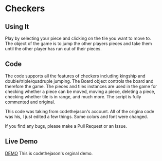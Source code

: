 # Checkers

## Using It
Play by selecting your piece and clicking on the tile you want to move to. The object of the game is to jump the other players pieces and take them until the other player has run out of their pieces.  

## Code
The code supports all the features of checkers including kingship and double/triple/quadruple jumping. The Board object controls the board and therefore the game. The pieces and tiles instances are used in the game for checking whether a piece can be moved, moving a piece, deleting a piece, checking whether tile is in range, and much more. The script is fully commented and original.

This code was taking from codethejason's account. All of the origina code was his, I just edited a few things. Some colors and font were changed. 

If you find any bugs, please make a Pull Request or an Issue.


## Live Demo
[DEMO](http://codethejason.github.io/checkers/index.html)
This is codethejason's orginal demo. 
